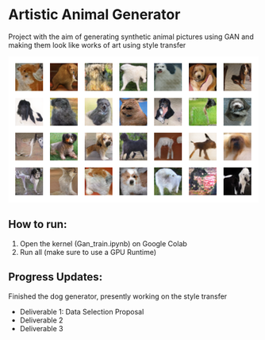 # Artistic Animal Generator

Project with the aim of generating synthetic animal pictures using GAN and making them look like works of art using style transfer

![final output](final_output_sample.png)

## How to run:
1. Open the kernel (Gan_train.ipynb) on Google Colab
2. Run all (make sure to use a GPU Runtime)

## Progress Updates:
Finished the dog generator, presently working on the style transfer
- Deliverable 1: Data Selection Proposal
- Deliverable 2
- Deliverable 3

